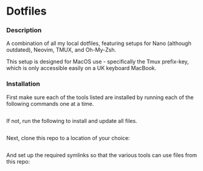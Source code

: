 # Dotfiles

### Description

A combination of all my local dotfiles, featuring setups for Nano (although outdated), Neovim, TMUX, and Oh-My-Zsh. 

This setup is designed for MacOS use - specifically the Tmux prefix-key, which is only accessible easily on a UK keyboard MacBook. 


### Installation
First make sure each of the tools listed are installed by running each of the following commands one at a time. 

```

```

If not, run the following to install and update all files. 

```

```

Next, clone this repo to a location of your choice:
```

```

And set up the required symlinks so that the various tools can use files from this repo:
```

```
